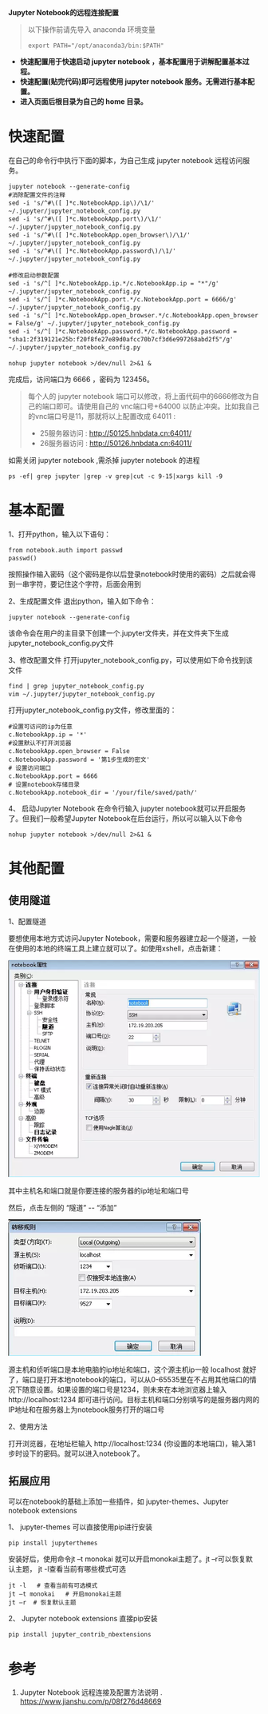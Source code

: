 **Jupyter Notebook的远程连接配置**
>以下操作前请先导入 anaconda 环境变量
>```
>export PATH="/opt/anaconda3/bin:$PATH"
>```

+ **快速配置用于快速启动 jupyter notebook ，基本配置用于讲解配置基本过程。**  
+ **快速配置(贴完代码)即可远程使用  jupyter notebook 服务。无需进行基本配置。**
+ **进入页面后根目录为自己的 home 目录。**  

# 快速配置
在自己的命令行中执行下面的脚本，为自己生成 jupyter notebook 远程访问服务。
```
jupyter notebook --generate-config
#消除配置文件的注释
sed -i 's/^#\([ ]*c.NotebookApp.ip\)/\1/' ~/.jupyter/jupyter_notebook_config.py
sed -i 's/^#\([ ]*c.NotebookApp.port\)/\1/' ~/.jupyter/jupyter_notebook_config.py
sed -i 's/^#\([ ]*c.NotebookApp.open_browser\)/\1/' ~/.jupyter/jupyter_notebook_config.py
sed -i 's/^#\([ ]*c.NotebookApp.password\)/\1/' ~/.jupyter/jupyter_notebook_config.py

#修改启动参数配置
sed -i 's/^[ ]*c.NotebookApp.ip.*/c.NotebookApp.ip = "*"/g' ~/.jupyter/jupyter_notebook_config.py
sed -i 's/^[ ]*c.NotebookApp.port.*/c.NotebookApp.port = 6666/g' ~/.jupyter/jupyter_notebook_config.py
sed -i 's/^[ ]*c.NotebookApp.open_browser.*/c.NotebookApp.open_browser = False/g' ~/.jupyter/jupyter_notebook_config.py
sed -i 's/^[ ]*c.NotebookApp.password.*/c.NotebookApp.password = "sha1:2f319121e25b:f20f8fe27e89d0afcc70b7cf3d6e997268abd2f5"/g' ~/.jupyter/jupyter_notebook_config.py

nohup jupyter notebook >/dev/null 2>&1 &
```

完成后，访问端口为 6666 ，密码为 123456。
>每个人的 jupyter notebook 端口可以修改，将上面代码中的6666修改为自己的端口即可。请使用自己的 vnc端口号+64000 以防止冲突。比如我自己的vnc端口号是11，那就将以上配置改成 64011 :
>  - 25服务器访问 : http://50125.hnbdata.cn:64011/
>  - 26服务器访问 : http://50126.hnbdata.cn:64011/

如需关闭 jupyter notebook ,需杀掉 jupyter notebook 的进程
```
ps -ef| grep jupyter |grep -v grep|cut -c 9-15|xargs kill -9
```

# 基本配置
1、打开python，输入以下语句：
```
from notebook.auth import passwd
passwd()
```
按照操作输入密码（这个密码是你以后登录notebook时使用的密码）之后就会得到一串字符，要记住这个字符，后面会用到

2、生成配置文件
退出python，输入如下命令：
```
jupyter notebook --generate-config
```
该命令会在用户的主目录下创建一个.jupyter文件夹，并在文件夹下生成jupyter_notebook_config.py文件

3、修改配置文件
打开jupyter_notebook_config.py，可以使用如下命令找到该文件
```
find | grep jupyter_notebook_config.py
vim ~/.jupyter/jupyter_notebook_config.py
```

打开jupyter_notebook_config.py文件，修改里面的：
```
#设置可访问的ip为任意
c.NotebookApp.ip = '*'
#设置默认不打开浏览器
c.NotebookApp.open_browser = False
c.NotebookApp.password = '第1步生成的密文'
# 设置访问端口
c.NotebookApp.port = 6666
# 设置notebook存储目录
c.NotebookApp.notebook_dir = '/your/file/saved/path/'
```

4、 启动Jupyter Notebook
在命令行输入 jupyter notebook就可以开启服务了。但我们一般希望Jupyter Notebook在后台运行，所以可以输入以下命令
```
nohup jupyter notebook >/dev/null 2>&1 &
```

# 其他配置

## 使用隧道
1、配置隧道

要想使用本地方式访问Jupyter Notebook，需要和服务器建立起一个隧道，一般在使用的本地的终端工具上建立就可以了。如使用xshell，点击新建：

![建立连接](1.png)

其中主机名和端口就是你要连接的服务器的ip地址和端口号

然后，点击左侧的  “隧道” -- “添加”

![建立隧道](2.png)

源主机和侦听端口是本地电脑的ip地址和端口，这个源主机ip一般 localhost 就好了，端口是打开本地notebook的端口，可以从0-65535里在不占用其他端口的情况下随意设置。如果设置的端口号是1234，则未来在本地浏览器上输入   http://localhost:1234  即可进行访问。目标主机和端口分别填写的是服务器内网的IP地址和在服务器上为notebook服务打开的端口号

2、使用方法

打开浏览器，在地址栏输入 http://localhost:1234 (你设置的本地端口)，输入第1步时设下的密码。就可以进入notebook了。

## 拓展应用

可以在notebook的基础上添加一些插件，如 jupyter-themes、Jupyter notebook extensions

1、 jupyter-themes 
可以直接使用pip进行安装
```
pip install jupyterthemes
```

安装好后，使用命令jt –t monokai 就可以开启monokai主题了。jt –r可以恢复默认主题， jt -l查看当前有哪些模式可选
```
jt -l   # 查看当前有可选模式
jt –t monokai   # 开启monokai主题
jt –r  # 恢复默认主题
```

2、 Jupyter notebook extensions
直接pip安装
```
pip install jupyter_contrib_nbextensions
```

# 参考
1. Jupyter Notebook 远程连接及配置方法说明 . https://www.jianshu.com/p/08f276d48669